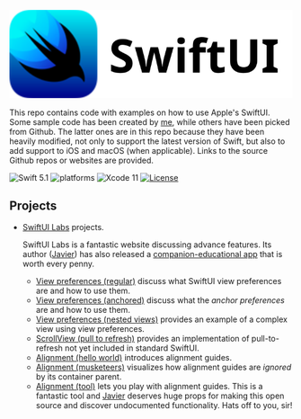 <p align="center">
   <img src="Assets/SwiftUI.svg" alt="SwiftUI Logo & Name">
</p>

This repo contains code with examples on how to use Apple's SwiftUI. Some sample code has been created by [me](https://github.com/dehesa), while others have been picked from Github. The latter ones are in this repo because they have been heavily modified, not only to support the latest version of Swift, but also to add support to iOS and macOS (when applicable). Links to the source Github repos or websites are provided.

![Swift 5.1](https://img.shields.io/badge/Swift-5.1-orange.svg) ![platforms](https://img.shields.io/badge/platforms-iOS%20%7C%20macOS-lightgrey.svg) ![Xcode 11](https://img.shields.io/badge/Xcode-11-blueviolet.svg) [![License](http://img.shields.io/:license-mit-blue.svg)](http://doge.mit-license.org)

## Projects

-   [SwiftUI Labs](https://swiftui-lab.com) projects.

    SwiftUI Labs is a fantastic website discussing advance features. Its author ([Javier](https://twitter.com/SwiftUILab)) has also released a [companion-educational app](https://swiftui-lab.com/companion/) that is worth every penny.

    -   [View preferences (regular)](https://swiftui-lab.com/communicating-with-the-view-tree-part-1) discuss what SwiftUI view preferences are and how to use them.
    -   [View preferences (anchored)](https://swiftui-lab.com/communicating-with-the-view-tree-part-2) discuss what the _anchor preferences_ are and how to use them.
    -   [View preferences (nested views)](https://swiftui-lab.com/communicating-with-the-view-tree-part-3) provides an example of a complex view using view preferences.
    -   [ScrollView (pull to refresh)](https://swiftui-lab.com/scrollview-pull-to-refresh) provides an implementation of pull-to-refresh not yet included in standard SwiftUI.
    -   [Alignment (hello world)](https://swiftui-lab.com/alignment-guides) introduces alignment guides.
    -   [Alignment (musketeers)](https://swiftui-lab.com/alignment-guides) visualizes how alignment guides are _ignored_ by its container parent.
    -   [Alignment (tool)](https://swiftui-lab.com/alignment-guides) lets you play with alignment guides.
        This is a fantastic tool and [Javier](https://twitter.com/SwiftUILab) deserves huge props for making this open source and discover undocumented functionality. Hats off to you, sir! 
